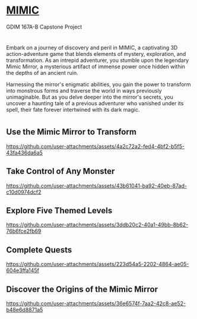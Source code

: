 # [MIMIC](https://edwin-aguirre.itch.io/mimic)

GDIM 167A-B Capstone Project

# 
Embark on a journey of discovery and peril in MIMIC,  a captivating 3D action-adventure game that blends elements of mystery, exploration, and transformation. As an intrepid adventurer, you stumble upon the legendary Mimic Mirror, a mysterious artifact of immense power once hidden within the depths of an ancient ruin.

Harnessing the mirror's enigmatic abilities, you gain the power to transform into monstrous forms and traverse the world in ways previously unimaginable. But as you delve deeper into the mirror's secrets, you uncover a haunting tale of a previous adventurer who vanished under its spell, their fate forever intertwined with its dark magic.
#

## **Use the Mimic Mirror to Transform**
https://github.com/user-attachments/assets/4a2c72a2-fed4-4bf2-b5f5-43fa436da6a5

## **Take Control of Any Monster**
https://github.com/user-attachments/assets/43b61041-ba92-40eb-87ad-c10d0974dcf2

## **Explore Five Themed Levels**
https://github.com/user-attachments/assets/3ddb20c2-40a1-49bb-8b62-76b6fce2fb69

## **Complete Quests**
https://github.com/user-attachments/assets/223d54a5-2202-4864-ae05-604e3ffa145f

## **Discover the Origins of the Mimic Mirror**
https://github.com/user-attachments/assets/36e6574f-7aa2-42c8-ae52-b48e6d8871a5
